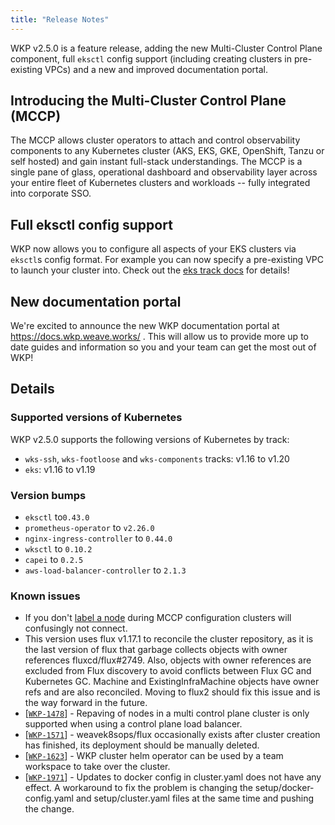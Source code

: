 ```yaml
---
title: "Release Notes"
---
```


WKP v2.5.0 is a feature release, adding the new Multi-Cluster Control Plane component, full `eksctl` config support (including creating clusters in pre-existing VPCs) and a new and improved documentation portal.

## Introducing the Multi-Cluster Control Plane (MCCP)

The MCCP allows cluster operators to attach and control observability components to any Kubernetes cluster (AKS, EKS, GKE, OpenShift, Tanzu or self hosted) and gain instant full-stack understandings. The MCCP is a single pane of glass, operational dashboard and observability layer across your entire fleet of Kubernetes clusters and workloads -- fully integrated into corporate SSO.

## Full eksctl config support

WKP now allows you to configure all aspects of your EKS clusters via `eksctl`s config format. For example you can now specify a pre-existing VPC to launch your cluster into. Check out the [eks track docs](https://docs.wkp.weave.works/docs/deploying-wkp/cluster-creation-on-eks) for details!

## New documentation portal

We're excited to announce the new WKP documentation portal at https://docs.wkp.weave.works/ . This will allow us to provide more up to date guides and information so you and your team can get the most out of WKP!

## Details

### Supported versions of Kubernetes

WKP v2.5.0 supports the following versions of Kubernetes by track:

- `wks-ssh`, `wks-footloose` and `wks-components` tracks: v1.16 to v1.20
- `eks`: v1.16 to v1.19

### Version bumps

- `eksctl` to`0.43.0`
- `prometheus-operator` to `v2.26.0`
- `nginx-ingress-controller` to `0.44.0`
- `wksctl` to `0.10.2`
- `capei` to `0.2.5`
- `aws-load-balancer-controller` to `2.1.3`

### Known issues

- If you don't [label a node](https://docs.wkp.weave.works/docs/mccp/usage-guide) during MCCP configuration clusters will confusingly not connect.
- This version uses flux v1.17.1 to reconcile the cluster repository, as it is the last version of flux that garbage collects objects with owner references fluxcd/flux#2749. Also, objects with owner references are excluded from Flux discovery to avoid conflicts between Flux GC and Kubernetes GC. Machine and ExistingInfraMachine objects have owner refs and are also reconciled. Moving to flux2 should fix this issue and is the way forward in the future.
- [[`WKP-1478`](https://weaveworks.atlassian.net/browse/WKP-1478
)] - Repaving of nodes in a multi control plane cluster is only supported when using a control plane load balancer.
- [[`WKP-1571`](https://weaveworks.atlassian.net/browse/WKP-1571
)] - weavek8sops/flux occasionally exists after cluster creation has finished, its deployment should be manually deleted.
- [[`WKP-1623`](https://weaveworks.atlassian.net/browse/WKP-1623
)] - WKP cluster helm operator can be used by a team workspace to take over the cluster.
- [[`WKP-1971`](https://weaveworks.atlassian.net/browse/WKP-1971
)] - Updates to docker config in cluster.yaml does not have any effect. A workaround to fix the problem is changing the setup/docker-config.yaml and setup/cluster.yaml files at the same time and pushing the change.
